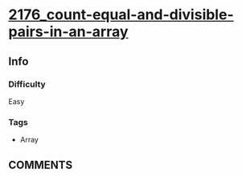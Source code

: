 # [2176_count-equal-and-divisible-pairs-in-an-array](https://leetcode.com/problems/count-equal-and-divisible-pairs-in-an-array/)

## Info

### Difficulty

Easy

### Tags

- Array

## __COMMENTS__

> 
